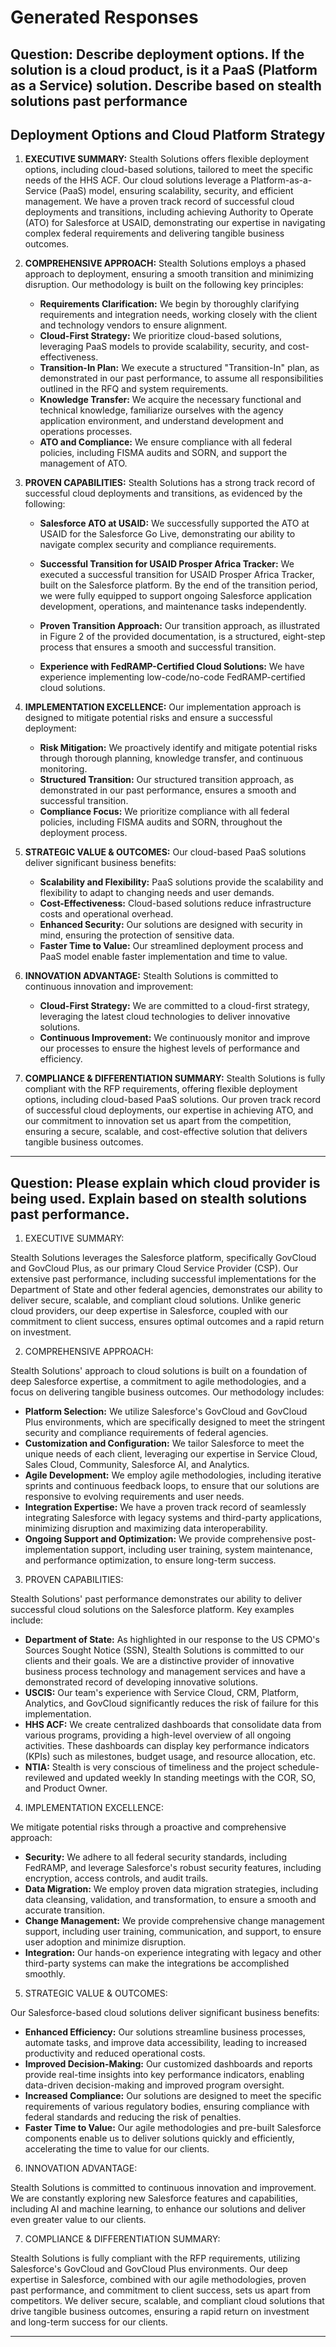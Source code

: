 # Generated Responses

## Question: Describe deployment options. If the solution is a cloud product, is it a PaaS (Platform as a Service) solution. Describe based on stealth solutions past performance

## Deployment Options and Cloud Platform Strategy

1.  **EXECUTIVE SUMMARY:** Stealth Solutions offers flexible deployment options, including cloud-based solutions, tailored to meet the specific needs of the HHS ACF. Our cloud solutions leverage a Platform-as-a-Service (PaaS) model, ensuring scalability, security, and efficient management. We have a proven track record of successful cloud deployments and transitions, including achieving Authority to Operate (ATO) for Salesforce at USAID, demonstrating our expertise in navigating complex federal requirements and delivering tangible business outcomes.

2.  **COMPREHENSIVE APPROACH:** Stealth Solutions employs a phased approach to deployment, ensuring a smooth transition and minimizing disruption. Our methodology is built on the following key principles:

    *   **Requirements Clarification:** We begin by thoroughly clarifying requirements and integration needs, working closely with the client and technology vendors to ensure alignment.
    *   **Cloud-First Strategy:** We prioritize cloud-based solutions, leveraging PaaS models to provide scalability, security, and cost-effectiveness.
    *   **Transition-In Plan:** We execute a structured "Transition-In" plan, as demonstrated in our past performance, to assume all responsibilities outlined in the RFQ and system requirements.
    *   **Knowledge Transfer:** We acquire the necessary functional and technical knowledge, familiarize ourselves with the agency application environment, and understand development and operations processes.
    *   **ATO and Compliance:** We ensure compliance with all federal policies, including FISMA audits and SORN, and support the management of ATO.

3.  **PROVEN CAPABILITIES:** Stealth Solutions has a strong track record of successful cloud deployments and transitions, as evidenced by the following:

    *   **Salesforce ATO at USAID:** We successfully supported the ATO at USAID for the Salesforce Go Live, demonstrating our ability to navigate complex security and compliance requirements.
    *   **Successful Transition for USAID Prosper Africa Tracker:** We executed a successful transition for USAID Prosper Africa Tracker, built on the Salesforce platform. By the end of the transition period, we were fully equipped to support ongoing Salesforce application development, operations, and maintenance tasks independently.
    *   **Proven Transition Approach:** Our transition approach, as illustrated in Figure 2 of the provided documentation, is a structured, eight-step process that ensures a smooth and successful transition.

    *   **Experience with FedRAMP-Certified Cloud Solutions:** We have experience implementing low-code/no-code FedRAMP-certified cloud solutions.

4.  **IMPLEMENTATION EXCELLENCE:** Our implementation approach is designed to mitigate potential risks and ensure a successful deployment:

    *   **Risk Mitigation:** We proactively identify and mitigate potential risks through thorough planning, knowledge transfer, and continuous monitoring.
    *   **Structured Transition:** Our structured transition approach, as demonstrated in our past performance, ensures a smooth and successful transition.
    *   **Compliance Focus:** We prioritize compliance with all federal policies, including FISMA audits and SORN, throughout the deployment process.

5.  **STRATEGIC VALUE & OUTCOMES:** Our cloud-based PaaS solutions deliver significant business benefits:

    *   **Scalability and Flexibility:** PaaS solutions provide the scalability and flexibility to adapt to changing needs and user demands.
    *   **Cost-Effectiveness:** Cloud-based solutions reduce infrastructure costs and operational overhead.
    *   **Enhanced Security:** Our solutions are designed with security in mind, ensuring the protection of sensitive data.
    *   **Faster Time to Value:** Our streamlined deployment process and PaaS model enable faster implementation and time to value.

6.  **INNOVATION ADVANTAGE:** Stealth Solutions is committed to continuous innovation and improvement:

    *   **Cloud-First Strategy:** We are committed to a cloud-first strategy, leveraging the latest cloud technologies to deliver innovative solutions.
    *   **Continuous Improvement:** We continuously monitor and improve our processes to ensure the highest levels of performance and efficiency.

7.  **COMPLIANCE & DIFFERENTIATION SUMMARY:** Stealth Solutions is fully compliant with the RFP requirements, offering flexible deployment options, including cloud-based PaaS solutions. Our proven track record of successful cloud deployments, our expertise in achieving ATO, and our commitment to innovation set us apart from the competition, ensuring a secure, scalable, and cost-effective solution that delivers tangible business outcomes.


---

## Question: Please explain which cloud provider is being used. Explain based on stealth solutions past performance.

1.  EXECUTIVE SUMMARY:

Stealth Solutions leverages the Salesforce platform, specifically GovCloud and GovCloud Plus, as our primary Cloud Service Provider (CSP). Our extensive past performance, including successful implementations for the Department of State and other federal agencies, demonstrates our ability to deliver secure, scalable, and compliant cloud solutions. Unlike generic cloud providers, our deep expertise in Salesforce, coupled with our commitment to client success, ensures optimal outcomes and a rapid return on investment.

2.  COMPREHENSIVE APPROACH:

Stealth Solutions' approach to cloud solutions is built on a foundation of deep Salesforce expertise, a commitment to agile methodologies, and a focus on delivering tangible business outcomes. Our methodology includes:

*   **Platform Selection:** We utilize Salesforce's GovCloud and GovCloud Plus environments, which are specifically designed to meet the stringent security and compliance requirements of federal agencies.
*   **Customization and Configuration:** We tailor Salesforce to meet the unique needs of each client, leveraging our expertise in Service Cloud, Sales Cloud, Community, Salesforce AI, and Analytics.
*   **Agile Development:** We employ agile methodologies, including iterative sprints and continuous feedback loops, to ensure that our solutions are responsive to evolving requirements and user needs.
*   **Integration Expertise:** We have a proven track record of seamlessly integrating Salesforce with legacy systems and third-party applications, minimizing disruption and maximizing data interoperability.
*   **Ongoing Support and Optimization:** We provide comprehensive post-implementation support, including user training, system maintenance, and performance optimization, to ensure long-term success.

3.  PROVEN CAPABILITIES:

Stealth Solutions' past performance demonstrates our ability to deliver successful cloud solutions on the Salesforce platform. Key examples include:

*   **Department of State:** As highlighted in our response to the US CPMO's Sources Sought Notice (SSN), Stealth Solutions is committed to our clients and their goals. We are a distinctive provider of innovative business process technology and management services and have a demonstrated record of developing innovative solutions.
*   **USCIS:** Our team's experience with Service Cloud, CRM, Platform, Analytics, and GovCloud significantly reduces the risk of failure for this implementation.
*   **HHS ACF:** We create centralized dashboards that consolidate data from various programs, providing a high-level overview of all ongoing activities. These dashboards can display key performance indicators (KPIs) such as milestones, budget usage, and resource allocation, etc.
*   **NTIA:** Stealth is very conscious of timeliness and the project schedule-revilewed and updated weekly In standing meetings with the COR, SO, and Product Owner.

4.  IMPLEMENTATION EXCELLENCE:

We mitigate potential risks through a proactive and comprehensive approach:

*   **Security:** We adhere to all federal security standards, including FedRAMP, and leverage Salesforce's robust security features, including encryption, access controls, and audit trails.
*   **Data Migration:** We employ proven data migration strategies, including data cleansing, validation, and transformation, to ensure a smooth and accurate transition.
*   **Change Management:** We provide comprehensive change management support, including user training, communication, and support, to ensure user adoption and minimize disruption.
*   **Integration:** Our hands-on experience integrating with legacy and other third-party systems can make the integrations be accomplished smoothly.

5.  STRATEGIC VALUE & OUTCOMES:

Our Salesforce-based cloud solutions deliver significant business benefits:

*   **Enhanced Efficiency:** Our solutions streamline business processes, automate tasks, and improve data accessibility, leading to increased productivity and reduced operational costs.
*   **Improved Decision-Making:** Our customized dashboards and reports provide real-time insights into key performance indicators, enabling data-driven decision-making and improved program oversight.
*   **Increased Compliance:** Our solutions are designed to meet the specific requirements of various regulatory bodies, ensuring compliance with federal standards and reducing the risk of penalties.
*   **Faster Time to Value:** Our agile methodologies and pre-built Salesforce components enable us to deliver solutions quickly and efficiently, accelerating the time to value for our clients.

6.  INNOVATION ADVANTAGE:

Stealth Solutions is committed to continuous innovation and improvement. We are constantly exploring new Salesforce features and capabilities, including AI and machine learning, to enhance our solutions and deliver even greater value to our clients.

7.  COMPLIANCE & DIFFERENTIATION SUMMARY:

Stealth Solutions is fully compliant with the RFP requirements, utilizing Salesforce's GovCloud and GovCloud Plus environments. Our deep expertise in Salesforce, combined with our agile methodologies, proven past performance, and commitment to client success, sets us apart from competitors. We deliver secure, scalable, and compliant cloud solutions that drive tangible business outcomes, ensuring a rapid return on investment and long-term success for our clients.


---

